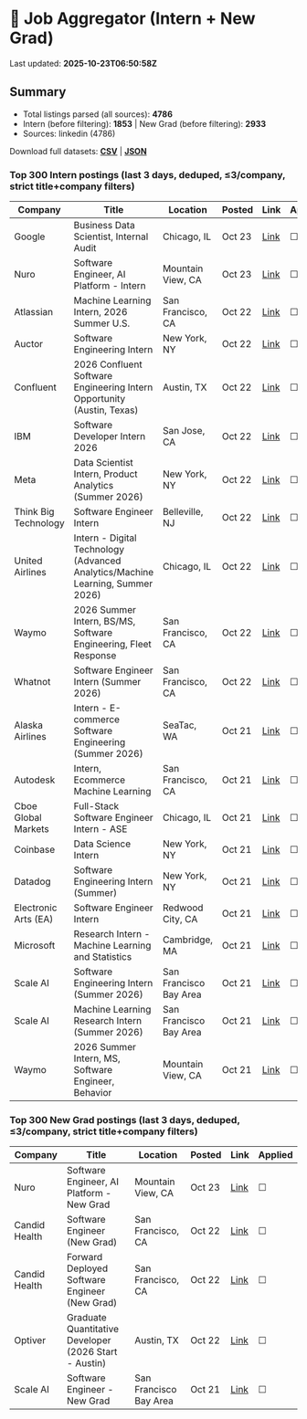 # 🔎 Job Aggregator (Intern + New Grad)

Last updated: **2025-10-23T06:50:58Z**

## Summary
- Total listings parsed (all sources): **4786**
- Intern (before filtering): **1853** | New Grad (before filtering): **2933**
- Sources: linkedin (4786)

Download full datasets: **[CSV](data/jobs.csv)** | **[JSON](data/jobs.json)**

### Top 300 Intern postings (last 3 days, deduped, ≤3/company, strict title+company filters)
| Company | Title | Location | Posted | Link | Applied |
|---|---|---|---|---|---|
| Google | Business Data Scientist, Internal Audit | Chicago, IL | Oct 23 | [Link](https://www.linkedin.com/jobs/view/business-data-scientist-internal-audit-at-google-4317768160?position=9&pageNum=7&refId=kmKSB6%2BjPUDebUYzwGWZiQ%3D%3D&trackingId=V8htFJ11CuKpnDukhtZ6CQ%3D%3D) | ☐ |
| Nuro | Software Engineer, AI Platform - Intern | Mountain View, CA | Oct 23 | [Link](https://www.linkedin.com/jobs/view/software-engineer-ai-platform-intern-at-nuro-4317730018?position=8&pageNum=2&refId=%2FdOwyVEpvtnGIsKBsgdTdg%3D%3D&trackingId=CLE6mS0CV6rG1Ze2csFQTQ%3D%3D) | ☐ |
| Atlassian | Machine Learning Intern, 2026 Summer U.S. | San Francisco, CA | Oct 22 | [Link](https://www.linkedin.com/jobs/view/machine-learning-intern-2026-summer-u-s-at-atlassian-4298429013?position=4&pageNum=5&refId=ztsEiRETnXgXLhTgCzpB7w%3D%3D&trackingId=QqK8XicEp5AKSHRRogUe5g%3D%3D) | ☐ |
| Auctor | Software Engineering Intern | New York, NY | Oct 22 | [Link](https://www.linkedin.com/jobs/view/software-engineering-intern-at-auctor-4318512358?position=6&pageNum=2&refId=mZgFtXhoEKsxaYjLDAW%2BcA%3D%3D&trackingId=QdFUA920dgollgkqL1wWrA%3D%3D) | ☐ |
| Confluent | 2026 Confluent Software Engineering Intern Opportunity (Austin, Texas) | Austin, TX | Oct 22 | [Link](https://www.linkedin.com/jobs/view/2026-confluent-software-engineering-intern-opportunity-austin-texas-at-confluent-4318551314?position=7&pageNum=2&refId=W0h977a8iXl2yjlmKcdHGw%3D%3D&trackingId=FCeBk0JH%2FtKXbNf32P7mWg%3D%3D) | ☐ |
| IBM | Software Developer Intern 2026 | San Jose, CA | Oct 22 | [Link](https://www.linkedin.com/jobs/view/software-developer-intern-2026-at-ibm-4295816595?position=3&pageNum=2&refId=%2FdOwyVEpvtnGIsKBsgdTdg%3D%3D&trackingId=EDst%2Fm16biZrCLedFDTNUw%3D%3D) | ☐ |
| Meta | Data Scientist Intern, Product Analytics (Summer 2026) | New York, NY | Oct 22 | [Link](https://www.linkedin.com/jobs/view/data-scientist-intern-product-analytics-summer-2026-at-meta-4306198590?position=8&pageNum=0&refId=2Ad3Fv8U0Jh5mi0EQ3aXHg%3D%3D&trackingId=zz4CB2RU9Bu4LE2LSYrjww%3D%3D) | ☐ |
| Think Big Technology | Software Engineer Intern | Belleville, NJ | Oct 22 | [Link](https://www.linkedin.com/jobs/view/software-engineer-intern-at-think-big-technology-4318511821?position=6&pageNum=2&refId=AlDw%2Bbi8P6wr8TVCdMz3Xw%3D%3D&trackingId=3oofCVp%2BnrA94E0Kbu1QTw%3D%3D) | ☐ |
| United Airlines | Intern - Digital Technology (Advanced Analytics/Machine Learning, Summer 2026) | Chicago, IL | Oct 22 | [Link](https://www.linkedin.com/jobs/view/intern-digital-technology-advanced-analytics-machine-learning-summer-2026-at-united-airlines-4318578716?position=3&pageNum=0&refId=PJ%2FDohZ%2FttqiNyayi8DoNg%3D%3D&trackingId=cuoQvOTvNUhfVFAaDNXBdw%3D%3D) | ☐ |
| Waymo | 2026 Summer Intern, BS/MS, Software Engineering, Fleet Response | San Francisco, CA | Oct 22 | [Link](https://www.linkedin.com/jobs/view/2026-summer-intern-bs-ms-software-engineering-fleet-response-at-waymo-4318123077?position=1&pageNum=0&refId=IxLaqcPBzGSWJDodVczBIg%3D%3D&trackingId=sCFLz4%2FAZ6Dr%2FlexKAEOnw%3D%3D) | ☐ |
| Whatnot | Software Engineer Intern (Summer 2026) | San Francisco, CA | Oct 22 | [Link](https://www.linkedin.com/jobs/view/software-engineer-intern-summer-2026-at-whatnot-4317484505?position=8&pageNum=2&refId=ufRu1SPwU%2FXG%2FLtHQmoYXQ%3D%3D&trackingId=V2ebHG%2FbOgdA8hZc5RyIcA%3D%3D) | ☐ |
| Alaska Airlines | Intern - E-commerce Software Engineering (Summer 2026) | SeaTac, WA | Oct 21 | [Link](https://www.linkedin.com/jobs/view/intern-e-commerce-software-engineering-summer-2026-at-alaska-airlines-4316688138?position=7&pageNum=2&refId=5uMHEu7131p3b50A1huhzg%3D%3D&trackingId=nc27sBKSk7z4Vl%2B3%2Fw2UBQ%3D%3D) | ☐ |
| Autodesk | Intern, Ecommerce Machine Learning | San Francisco, CA | Oct 21 | [Link](https://www.linkedin.com/jobs/view/intern-ecommerce-machine-learning-at-autodesk-4316686674?position=3&pageNum=0&refId=RnD75gnUhCfWaoYg%2BLMmKQ%3D%3D&trackingId=S4%2BvI1zpNMRDSYVcQStxpg%3D%3D) | ☐ |
| Cboe Global Markets | Full-Stack Software Engineer Intern - ASE | Chicago, IL | Oct 21 | [Link](https://www.linkedin.com/jobs/view/full-stack-software-engineer-intern-ase-at-cboe-global-markets-4297299154?position=4&pageNum=0&refId=HJKwzHraj84Z%2BviPE4%2BDQg%3D%3D&trackingId=MogNw3ZAWseyhmovL25xkw%3D%3D) | ☐ |
| Coinbase | Data Science Intern | New York, NY | Oct 21 | [Link](https://www.linkedin.com/jobs/view/data-science-intern-at-coinbase-4317894342?position=9&pageNum=0&refId=2Ad3Fv8U0Jh5mi0EQ3aXHg%3D%3D&trackingId=%2FZG9WhWoL5l2%2FY7LDD%2FPHw%3D%3D) | ☐ |
| Datadog | Software Engineering Intern (Summer) | New York, NY | Oct 21 | [Link](https://www.linkedin.com/jobs/view/software-engineering-intern-summer-at-datadog-4297595843?position=7&pageNum=5&refId=JXzeLRDJR%2FPQmtJ1iBFZrA%3D%3D&trackingId=AVJJI%2B9Fr4XBRRrMcWlIYw%3D%3D) | ☐ |
| Electronic Arts (EA) | Software Engineer Intern | Redwood City, CA | Oct 21 | [Link](https://www.linkedin.com/jobs/view/software-engineer-intern-at-electronic-arts-ea-4305856002?position=9&pageNum=0&refId=IxLaqcPBzGSWJDodVczBIg%3D%3D&trackingId=DgEYGBPgfH1Fjtzfu0oQ6Q%3D%3D) | ☐ |
| Microsoft | Research Intern - Machine Learning and Statistics | Cambridge, MA | Oct 21 | [Link](https://www.linkedin.com/jobs/view/research-intern-machine-learning-and-statistics-at-microsoft-4317533623?position=1&pageNum=0&refId=aPuzHES%2F6X6TAU%2FUuvE3Yg%3D%3D&trackingId=NRqO%2Bj8%2BBXRBro3pv42L1w%3D%3D) | ☐ |
| Scale AI | Software Engineering Intern (Summer 2026) | San Francisco Bay Area | Oct 21 | [Link](https://www.linkedin.com/jobs/view/software-engineering-intern-summer-2026-at-scale-ai-4297654154?position=10&pageNum=5&refId=Zt2Amyji8J5fp3CWMbAAmw%3D%3D&trackingId=gu5qD96HKKgx1fg6Gsai6w%3D%3D) | ☐ |
| Scale AI | Machine Learning Research Intern (Summer 2026) | San Francisco Bay Area | Oct 21 | [Link](https://www.linkedin.com/jobs/view/machine-learning-research-intern-summer-2026-at-scale-ai-4297648330?position=6&pageNum=2&refId=wVBHxJJM16HpRPL5qEUoXw%3D%3D&trackingId=Qm0Ol%2Fldfnmz6j5XUl6dEA%3D%3D) | ☐ |
| Waymo | 2026 Summer Intern, MS, Software Engineer, Behavior | Mountain View, CA | Oct 21 | [Link](https://www.linkedin.com/jobs/view/2026-summer-intern-ms-software-engineer-behavior-at-waymo-4306676444?position=6&pageNum=7&refId=Ktjsnz74egZmsn%2Bf5rFHqw%3D%3D&trackingId=Oc4uptiQWCe7cCeVwOvfxQ%3D%3D) | ☐ |

### Top 300 New Grad postings (last 3 days, deduped, ≤3/company, strict title+company filters)
| Company | Title | Location | Posted | Link | Applied |
|---|---|---|---|---|---|
| Nuro | Software Engineer, AI Platform - New Grad | Mountain View, CA | Oct 23 | [Link](https://www.linkedin.com/jobs/view/software-engineer-ai-platform-new-grad-at-nuro-4317707969?position=9&pageNum=5&refId=219vM1vonxN84FS6PtF%2F%2FQ%3D%3D&trackingId=p2BdMVqmE49QlrTaC5Oy2Q%3D%3D) | ☐ |
| Candid Health | Software Engineer (New Grad) | San Francisco, CA | Oct 22 | [Link](https://www.linkedin.com/jobs/view/software-engineer-new-grad-at-candid-health-4318541535?position=5&pageNum=5&refId=4OFLqBS0E3Bm8J3oUadRmA%3D%3D&trackingId=K6csGXOl1Zb89bKw5TSh0Q%3D%3D) | ☐ |
| Candid Health | Forward Deployed Software Engineer (New Grad) | San Francisco, CA | Oct 22 | [Link](https://www.linkedin.com/jobs/view/forward-deployed-software-engineer-new-grad-at-candid-health-4318538599?position=8&pageNum=2&refId=WtT88W2%2FNnaWcVqDKLuKsQ%3D%3D&trackingId=lCEN5lhgBDjGJHojNqCPgg%3D%3D) | ☐ |
| Optiver | Graduate Quantitative Developer (2026 Start - Austin) | Austin, TX | Oct 22 | [Link](https://www.linkedin.com/jobs/view/graduate-quantitative-developer-2026-start-austin-at-optiver-4296297413?position=3&pageNum=0&refId=kHHXehb4eYpkelhbzGO%2F5A%3D%3D&trackingId=pPONhv9TMo%2FybhQNQ%2B7gzQ%3D%3D) | ☐ |
| Scale AI | Software Engineer - New Grad | San Francisco Bay Area | Oct 21 | [Link](https://www.linkedin.com/jobs/view/software-engineer-new-grad-at-scale-ai-4297642437?position=1&pageNum=0&refId=RHvLwY%2FjefOLuiSHmmE1vg%3D%3D&trackingId=3sX4Tfx1rEBoETqlg1PPUg%3D%3D) | ☐ |
